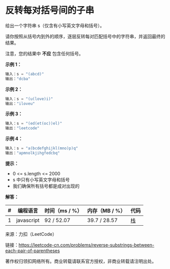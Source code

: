 # 反转每对括号间的子串

给出一个字符串 s（仅含有小写英文字母和括号）。

请你按照从括号内到外的顺序，逐层反转每对匹配括号中的字符串，并返回最终的结果。

注意，您的结果中 **不应** 包含任何括号。

**示例 1：**

``` javascript
输入：s = "(abcd)"
输出："dcba"
```

**示例 2：**

``` javascript
输入：s = "(u(love)i)"
输出："iloveu"
```

**示例 3：**

``` javascript
输入：s = "(ed(et(oc))el)"
输出："leetcode"
```

**示例 4：**

``` javascript
输入：s = "a(bcdefghijkl(mno)p)q"
输出："apmnolkjihgfedcbq"
```

**提示：**

- 0 <= s.length <= 2000
- s 中只有小写英文字母和括号
- 我们确保所有括号都是成对出现的

**解答：**

**#**|**编程语言**|**时间（ms / %）**|**内存（MB / %）**|**代码**
--|--|--|--|--
1|javascript|92 / 52.07|39.7 / 28.57|[栈](./javascript/ac_v1.js)

来源：力扣（LeetCode）

链接：https://leetcode-cn.com/problems/reverse-substrings-between-each-pair-of-parentheses

著作权归领扣网络所有。商业转载请联系官方授权，非商业转载请注明出处。
